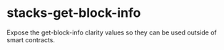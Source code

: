 # stacks-get-block-info

Expose the get-block-info clarity values so they can be used outside of smart contracts.
